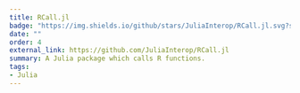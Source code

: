 ```yaml
---
title: RCall.jl
badge: "https://img.shields.io/github/stars/JuliaInterop/RCall.jl.svg?style=social&label=Star"
date: ""
order: 4
external_link: https://github.com/JuliaInterop/RCall.jl
summary: A Julia package which calls R functions.
tags:
- Julia
---
```

